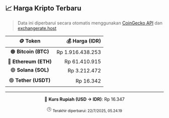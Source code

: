 

<!-- HARGA_KRIPTO -->
## 📈 Harga Kripto Terbaru

> Data ini diperbarui secara otomatis menggunakan [CoinGecko API](https://www.coingecko.com/) dan [exchangerate.host](https://exchangerate.host/)

<div align="center">

| 🪙 Token | 💰 Harga (IDR) |
|:------:|---------------:|
| 🟠 **Bitcoin (BTC)**   | Rp 1.916.438.253 |
| 🔵 **Ethereum (ETH)**  | Rp 61.410.915 |
| 🟣 **Solana (SOL)**    | Rp 3.212.472 |
| 🟢 **Tether (USDT)**   | Rp 16.342 |

---

💱 **Kurs Rupiah (USD → IDR)**: Rp 16.347

🕒 <sub>Terakhir diperbarui: 22/7/2025, 05.24.19</sub>

</div>
<!-- /HARGA_KRIPTO -->